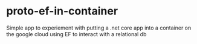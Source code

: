 # proto-ef-in-container
Simple app to experiement with putting a .net core app into a container on the google cloud using EF to interact with a relational db

